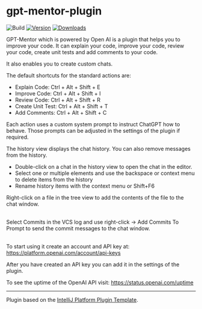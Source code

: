 # gpt-mentor-plugin

![Build](https://github.com/jcraane/gpt-mentor-plugin/workflows/Build/badge.svg)
[![Version](https://img.shields.io/jetbrains/plugin/v/PLUGIN_ID.svg)](https://plugins.jetbrains.com/plugin/PLUGIN_ID)
[![Downloads](https://img.shields.io/jetbrains/plugin/d/PLUGIN_ID.svg)](https://plugins.jetbrains.com/plugin/PLUGIN_ID)

<!-- Plugin description -->
GPT-Mentor which is powered by Open AI is a plugin that helps you to improve your code. It can explain your code, improve your code, review your code, create unit tests and add comments to your code.

It also enables you to create custom chats. 

The default shortcuts for the standard actions are:
- Explain Code: Ctrl + Alt + Shift + E
- Improve Code: Ctrl + Alt + Shift + I
- Review Code: Ctrl + Alt + Shift + R
- Create Unit Test: Ctrl + Alt + Shift + T
- Add Comments: Ctrl + Alt + Shift + C

Each action uses a custom system prompt to instruct ChatGPT how to behave. Those prompts can be adjusted in the settings of the plugin if required.

The history view displays the chat history. You can also remove messages from the history. 

- Double-click on a chat in the history view to open the chat in the editor. 
- Select one or multiple elements and use the backspace or context menu to delete items from the history
- Rename history items with the context menu or Shift+F6

Right-click on a file in the tree view to add the contents of the file to the chat window.<br><br>

Select Commits in the VCS log and use right-click -> Add Commits To Prompt to send the commit messages to the chat window.<br><br>

To start using it create an account and API key at: https://platform.openai.com/account/api-keys  

After you have created an API key you can add it in the settings of the plugin.  

To see the uptime of the OpenAI API visit: https://status.openai.com/uptime
<!-- Plugin description end -->

---
Plugin based on the [IntelliJ Platform Plugin Template][template].

[template]: https://github.com/JetBrains/intellij-platform-plugin-template
